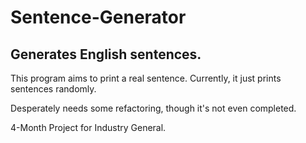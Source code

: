 # Sentence-Generator
Generates English sentences.
-----------------------------
This program aims to print a real sentence. Currently, it just prints sentences randomly.

Desperately needs some refactoring, though it's not even completed.

4-Month Project for Industry General.
